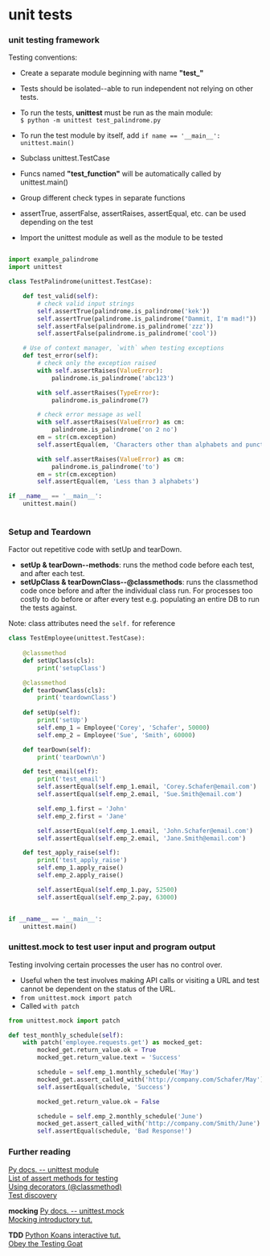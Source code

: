 # unit tests

### unit testing framework

Testing conventions:

* Create a separate module beginning with name __"test\_"__  
* Tests should be isolated--able to run independent not relying on other tests.
* To run the tests, __unittest__ must be run as the main module:  
`$ python -m unittest test_palindrome.py`
* To run the test module by itself, add `if name == '__main__': unittest.main()`

* Subclass unittest.TestCase 
* Funcs named __"test\_function"__ will be automatically called by unittest.main()  
* Group different check types in separate functions
* assertTrue, assertFalse, assertRaises, assertEqual, etc. can be used depending on the test
* Import the unittest module as well as the module to be tested  
```python

import example_palindrome
import unittest

class TestPalindrome(unittest.TestCase):

    def test_valid(self):
        # check valid input strings
        self.assertTrue(palindrome.is_palindrome('kek'))
        self.assertTrue(palindrome.is_palindrome("Dammit, I'm mad!"))
        self.assertFalse(palindrome.is_palindrome('zzz'))
        self.assertFalse(palindrome.is_palindrome('cool'))

    # Use of context manager, `with` when testing exceptions
    def test_error(self):
        # check only the exception raised
        with self.assertRaises(ValueError):
            palindrome.is_palindrome('abc123')

        with self.assertRaises(TypeError):
            palindrome.is_palindrome(7)

        # check error message as well
        with self.assertRaises(ValueError) as cm:
            palindrome.is_palindrome('on 2 no')
        em = str(cm.exception)
        self.assertEqual(em, 'Characters other than alphabets and punctuations')

        with self.assertRaises(ValueError) as cm:
            palindrome.is_palindrome('to')
        em = str(cm.exception)
        self.assertEqual(em, 'Less than 3 alphabets')

if __name__ == '__main__':
    unittest.main()
    
```




### Setup and Teardown
Factor out repetitive code with setUp and tearDown. 

* __setUp & tearDown--methods__: runs the method code before each test, and after each test.  
* __setUpClass & tearDownClass--@classmethods__: runs the classmethod code once before and after the individual class run. For processes too costly to do before or after every test e.g. populating an entire DB to run the tests against.  

Note: class attributes need the `self.` for reference

```python
class TestEmployee(unittest.TestCase):
    
    @classmethod
    def setUpClass(cls):
        print('setupClass')

    @classmethod
    def tearDownClass(cls):
        print('teardownClass')
    
    def setUp(self):
        print('setUp')
        self.emp_1 = Employee('Corey', 'Schafer', 50000)
        self.emp_2 = Employee('Sue', 'Smith', 60000)

    def tearDown(self):
        print('tearDown\n')

    def test_email(self):
        print('test_email')
        self.assertEqual(self.emp_1.email, 'Corey.Schafer@email.com')
        self.assertEqual(self.emp_2.email, 'Sue.Smith@email.com')

        self.emp_1.first = 'John'
        self.emp_2.first = 'Jane'

        self.assertEqual(self.emp_1.email, 'John.Schafer@email.com')
        self.assertEqual(self.emp_2.email, 'Jane.Smith@email.com')

    def test_apply_raise(self):
        print('test_apply_raise')
        self.emp_1.apply_raise()
        self.emp_2.apply_raise()

        self.assertEqual(self.emp_1.pay, 52500)
        self.assertEqual(self.emp_2.pay, 63000)


if __name__ == '__main__':
    unittest.main()

```


### unittest.mock to test user input and program output

Testing involving certain processes the user has no control over.
* Useful when the test involves making API calls or visiting a URL and test cannot be dependent on the status of the URL.  
* `from unittest.mock import patch`  
* Called `with patch`  

```python
from unittest.mock import patch

def test_monthly_schedule(self):
    with patch('employee.requests.get') as mocked_get:
        mocked_get.return_value.ok = True
        mocked_get.return_value.text = 'Success'

        schedule = self.emp_1.monthly_schedule('May')
        mocked_get.assert_called_with('http://company.com/Schafer/May')
        self.assertEqual(schedule, 'Success')

        mocked_get.return_value.ok = False

        schedule = self.emp_2.monthly_schedule('June')
        mocked_get.assert_called_with('http://company.com/Smith/June')
        self.assertEqual(schedule, 'Bad Response!')

```


### Further reading

[Py docs. -- unittest module](https://docs.python.org/3/library/unittest.html#module-unittest)  
[List of assert methods for testing](https://docs.python.org/3/library/unittest.html#assert-methods)  
[Using decorators (@classmethod)](https://stackoverflow.com/questions/739654/how-to-make-a-chain-of-function-decorators/1594484#1594484)  
[Test discovery](https://docs.python.org/3/library/unittest.html#test-discovery)  

__mocking__
[Py docs. -- unittest.mock](https://docs.python.org/3/library/unittest.mock.html)  
[Mocking introductory tut.](https://www.toptal.com/python/an-introduction-to-mocking-in-python)  

__TDD__
[Python Koans interactive tut.](https://github.com/gregmalcolm/python_koans)  
[Obey the Testing Goat](https://www.obeythetestinggoat.com/pages/book.html)  



